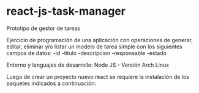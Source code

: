 # react-js-task-manager
Prototipo de gestor de tareas

Ejercicio de programación de una aplicación con operaciones de generar, editar, eliminar y/o listar un modelo de tarea simple con los siguientes campos de datos:
-id
-titulo
-descripcion
-responsable
-estado

Entorno y lenguajes de desarrollo:
Node JS - Versión
Arch Linux

Luego de crear un proyecto nuevo react se requiere la instalación de los paquetes indicados a continuación:

